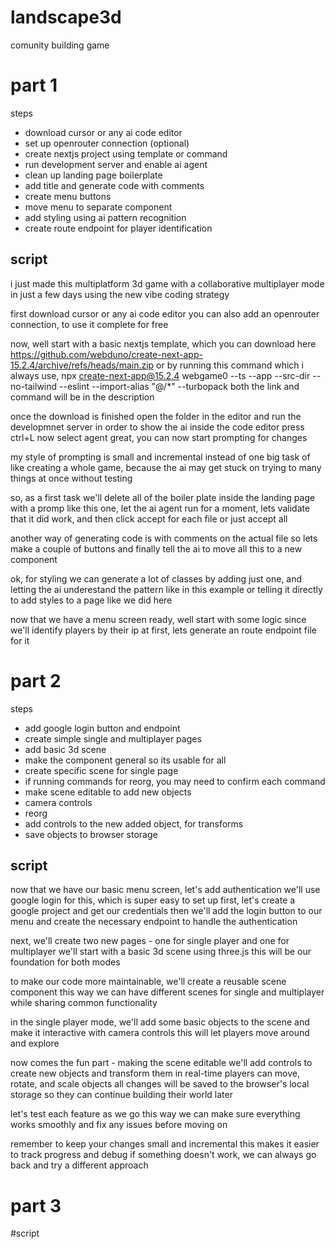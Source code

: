 # landscape3d
comunity building game






# part 1

steps

- download cursor or any ai code editor
- set up openrouter connection (optional)
- create nextjs project using template or command
- run development server and enable ai agent
- clean up landing page boilerplate
- add title and generate code with comments
- create menu buttons
- move menu to separate component
- add styling using ai pattern recognition
- create route endpoint for player identification

## script 

i just made this multiplatform 3d game
with a collaborative multiplayer mode
in just a few days using the new vibe coding strategy

first download cursor or any ai code editor
you can also add an openrouter connection, to use it complete for free

now, well start with a basic nextjs template, which you can download here
https://github.com/webduno/create-next-app-15.2.4/archive/refs/heads/main.zip
or by running this command  which i always use, 
npx create-next-app@15.2.4 webgame0 --ts --app --src-dir --no-tailwind --eslint --import-alias "@/*"  --turbopack
both the link and command will be in the description

once the download is finished
open the folder in the editor and run the developmnet server
in order to show the ai inside the code editor press ctrl+L
now select agent
great, you can now start prompting for changes 

my style of prompting is small and incremental
instead of one big task of like creating a whole game,
because the ai may get stuck on trying to many things at once without testing

so, as a first task we'll delete all of the boiler plate inside the landing page
with a promp like this one, let the ai agent run for a moment,
lets validate that it did work, and then click accept for each file
or just accept all
<!-- then add a title and you can also generate code with comments -->
another way of generating code is with comments on the actual file
so lets make a couple of buttons
and finally tell the ai to move all this to a new component

ok, for styling
we can generate a lot of classes by adding just one,
and letting the ai underestand the pattern
like in this example
or telling it directly to add styles to a page
like we did here

now that we have a menu screen ready, well start with some logic
since we'll identify players by their ip at first,
lets generate an route endpoint file for it









# part 2

steps

- add google login button and endpoint
- create simple single and multiplayer pages
- add basic 3d scene
- make the component general so its usable for all
- create specific scene for single page
- if running commands for reorg, you may need to confirm each command
- make scene editable to add new objects
- camera controls
- reorg
- add controls to the new added object, for transforms
- save objects to browser storage

## script

now that we have our basic menu screen, let's add authentication
we'll use google login for this, which is super easy to set up
first, let's create a google project and get our credentials
then we'll add the login button to our menu
and create the necessary endpoint to handle the authentication

next, we'll create two new pages - one for single player and one for multiplayer
we'll start with a basic 3d scene using three.js
this will be our foundation for both modes

to make our code more maintainable, we'll create a reusable scene component
this way we can have different scenes for single and multiplayer
while sharing common functionality

in the single player mode, we'll add some basic objects to the scene
and make it interactive with camera controls
this will let players move around and explore

now comes the fun part - making the scene editable
we'll add controls to create new objects
and transform them in real-time
players can move, rotate, and scale objects
all changes will be saved to the browser's local storage
so they can continue building their world later

let's test each feature as we go
this way we can make sure everything works smoothly
and fix any issues before moving on

remember to keep your changes small and incremental
this makes it easier to track progress and debug
if something doesn't work, we can always go back
and try a different approach




# part 3


#script